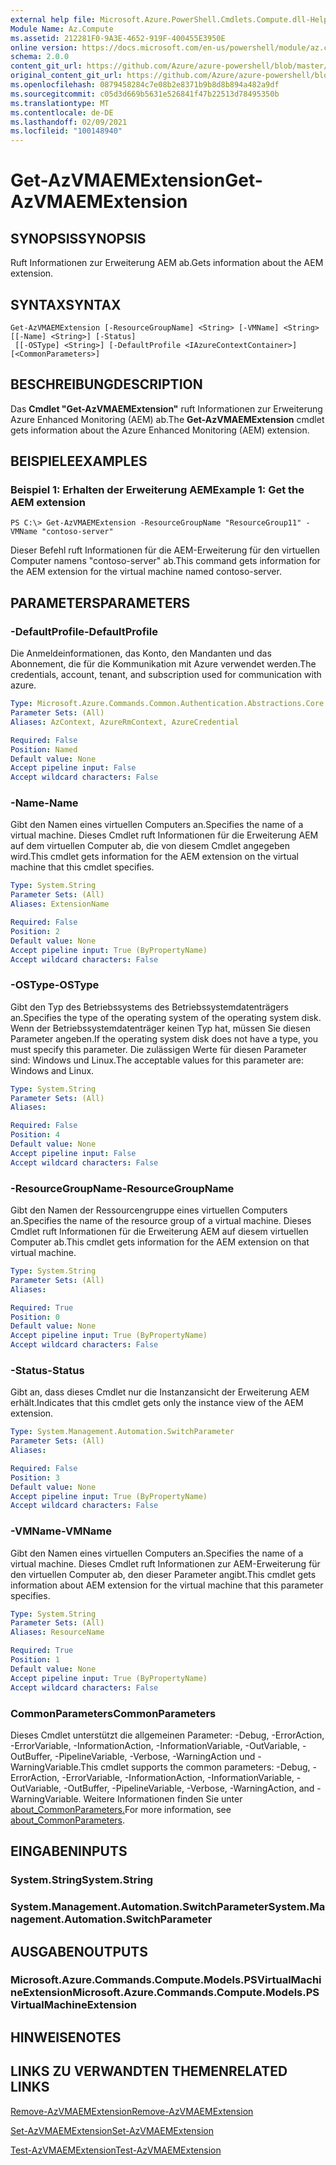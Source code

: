 ```yaml
---
external help file: Microsoft.Azure.PowerShell.Cmdlets.Compute.dll-Help.xml
Module Name: Az.Compute
ms.assetid: 212281F0-9A3E-4652-919F-400455E3950E
online version: https://docs.microsoft.com/en-us/powershell/module/az.compute/get-azvmaemextension
schema: 2.0.0
content_git_url: https://github.com/Azure/azure-powershell/blob/master/src/Compute/Compute/help/Get-AzVMAEMExtension.md
original_content_git_url: https://github.com/Azure/azure-powershell/blob/master/src/Compute/Compute/help/Get-AzVMAEMExtension.md
ms.openlocfilehash: 0879458284c7e08b2e8371b9b8d8b894a482a9df
ms.sourcegitcommit: c05d3d669b5631e526841f47b22513d78495350b
ms.translationtype: MT
ms.contentlocale: de-DE
ms.lasthandoff: 02/09/2021
ms.locfileid: "100148940"
---
```

# <span data-ttu-id="fbede-101">Get-AzVMAEMExtension</span><span class="sxs-lookup"><span data-stu-id="fbede-101">Get-AzVMAEMExtension</span></span>

## <span data-ttu-id="fbede-102">SYNOPSIS</span><span class="sxs-lookup"><span data-stu-id="fbede-102">SYNOPSIS</span></span>
<span data-ttu-id="fbede-103">Ruft Informationen zur Erweiterung AEM ab.</span><span class="sxs-lookup"><span data-stu-id="fbede-103">Gets information about the AEM extension.</span></span>

## <span data-ttu-id="fbede-104">SYNTAX</span><span class="sxs-lookup"><span data-stu-id="fbede-104">SYNTAX</span></span>

```
Get-AzVMAEMExtension [-ResourceGroupName] <String> [-VMName] <String> [[-Name] <String>] [-Status]
 [[-OSType] <String>] [-DefaultProfile <IAzureContextContainer>] [<CommonParameters>]
```

## <span data-ttu-id="fbede-105">BESCHREIBUNG</span><span class="sxs-lookup"><span data-stu-id="fbede-105">DESCRIPTION</span></span>
<span data-ttu-id="fbede-106">Das **Cmdlet "Get-AzVMAEMExtension"** ruft Informationen zur Erweiterung Azure Enhanced Monitoring (AEM) ab.</span><span class="sxs-lookup"><span data-stu-id="fbede-106">The **Get-AzVMAEMExtension** cmdlet gets information about the Azure Enhanced Monitoring (AEM) extension.</span></span>

## <span data-ttu-id="fbede-107">BEISPIELE</span><span class="sxs-lookup"><span data-stu-id="fbede-107">EXAMPLES</span></span>

### <span data-ttu-id="fbede-108">Beispiel 1: Erhalten der Erweiterung AEM</span><span class="sxs-lookup"><span data-stu-id="fbede-108">Example 1: Get the AEM extension</span></span>
```
PS C:\> Get-AzVMAEMExtension -ResourceGroupName "ResourceGroup11" -VMName "contoso-server"
```

<span data-ttu-id="fbede-109">Dieser Befehl ruft Informationen für die AEM-Erweiterung für den virtuellen Computer namens "contoso-server" ab.</span><span class="sxs-lookup"><span data-stu-id="fbede-109">This command gets information for the AEM extension for the virtual machine named contoso-server.</span></span>

## <span data-ttu-id="fbede-110">PARAMETERS</span><span class="sxs-lookup"><span data-stu-id="fbede-110">PARAMETERS</span></span>

### <span data-ttu-id="fbede-111">-DefaultProfile</span><span class="sxs-lookup"><span data-stu-id="fbede-111">-DefaultProfile</span></span>
<span data-ttu-id="fbede-112">Die Anmeldeinformationen, das Konto, den Mandanten und das Abonnement, die für die Kommunikation mit Azure verwendet werden.</span><span class="sxs-lookup"><span data-stu-id="fbede-112">The credentials, account, tenant, and subscription used for communication with azure.</span></span>

```yaml
Type: Microsoft.Azure.Commands.Common.Authentication.Abstractions.Core.IAzureContextContainer
Parameter Sets: (All)
Aliases: AzContext, AzureRmContext, AzureCredential

Required: False
Position: Named
Default value: None
Accept pipeline input: False
Accept wildcard characters: False
```

### <span data-ttu-id="fbede-113">-Name</span><span class="sxs-lookup"><span data-stu-id="fbede-113">-Name</span></span>
<span data-ttu-id="fbede-114">Gibt den Namen eines virtuellen Computers an.</span><span class="sxs-lookup"><span data-stu-id="fbede-114">Specifies the name of a virtual machine.</span></span>
<span data-ttu-id="fbede-115">Dieses Cmdlet ruft Informationen für die Erweiterung AEM auf dem virtuellen Computer ab, die von diesem Cmdlet angegeben wird.</span><span class="sxs-lookup"><span data-stu-id="fbede-115">This cmdlet gets information for the AEM extension on the virtual machine that this cmdlet specifies.</span></span>

```yaml
Type: System.String
Parameter Sets: (All)
Aliases: ExtensionName

Required: False
Position: 2
Default value: None
Accept pipeline input: True (ByPropertyName)
Accept wildcard characters: False
```

### <span data-ttu-id="fbede-116">-OSType</span><span class="sxs-lookup"><span data-stu-id="fbede-116">-OSType</span></span>
<span data-ttu-id="fbede-117">Gibt den Typ des Betriebssystems des Betriebssystemdatenträgers an.</span><span class="sxs-lookup"><span data-stu-id="fbede-117">Specifies the type of the operating system of the operating system disk.</span></span>
<span data-ttu-id="fbede-118">Wenn der Betriebssystemdatenträger keinen Typ hat, müssen Sie diesen Parameter angeben.</span><span class="sxs-lookup"><span data-stu-id="fbede-118">If the operating system disk does not have a type, you must specify this parameter.</span></span>
<span data-ttu-id="fbede-119">Die zulässigen Werte für diesen Parameter sind: Windows und Linux.</span><span class="sxs-lookup"><span data-stu-id="fbede-119">The acceptable values for this parameter are: Windows and Linux.</span></span>

```yaml
Type: System.String
Parameter Sets: (All)
Aliases:

Required: False
Position: 4
Default value: None
Accept pipeline input: False
Accept wildcard characters: False
```

### <span data-ttu-id="fbede-120">-ResourceGroupName</span><span class="sxs-lookup"><span data-stu-id="fbede-120">-ResourceGroupName</span></span>
<span data-ttu-id="fbede-121">Gibt den Namen der Ressourcengruppe eines virtuellen Computers an.</span><span class="sxs-lookup"><span data-stu-id="fbede-121">Specifies the name of the resource group of a virtual machine.</span></span>
<span data-ttu-id="fbede-122">Dieses Cmdlet ruft Informationen für die Erweiterung AEM auf diesem virtuellen Computer ab.</span><span class="sxs-lookup"><span data-stu-id="fbede-122">This cmdlet gets information for the AEM extension on that virtual machine.</span></span>

```yaml
Type: System.String
Parameter Sets: (All)
Aliases:

Required: True
Position: 0
Default value: None
Accept pipeline input: True (ByPropertyName)
Accept wildcard characters: False
```

### <span data-ttu-id="fbede-123">-Status</span><span class="sxs-lookup"><span data-stu-id="fbede-123">-Status</span></span>
<span data-ttu-id="fbede-124">Gibt an, dass dieses Cmdlet nur die Instanzansicht der Erweiterung AEM erhält.</span><span class="sxs-lookup"><span data-stu-id="fbede-124">Indicates that this cmdlet gets only the instance view of the AEM extension.</span></span>

```yaml
Type: System.Management.Automation.SwitchParameter
Parameter Sets: (All)
Aliases:

Required: False
Position: 3
Default value: None
Accept pipeline input: True (ByPropertyName)
Accept wildcard characters: False
```

### <span data-ttu-id="fbede-125">-VMName</span><span class="sxs-lookup"><span data-stu-id="fbede-125">-VMName</span></span>
<span data-ttu-id="fbede-126">Gibt den Namen eines virtuellen Computers an.</span><span class="sxs-lookup"><span data-stu-id="fbede-126">Specifies the name of a virtual machine.</span></span>
<span data-ttu-id="fbede-127">Dieses Cmdlet ruft Informationen zur AEM-Erweiterung für den virtuellen Computer ab, den dieser Parameter angibt.</span><span class="sxs-lookup"><span data-stu-id="fbede-127">This cmdlet gets information about AEM extension for the virtual machine that this parameter specifies.</span></span>

```yaml
Type: System.String
Parameter Sets: (All)
Aliases: ResourceName

Required: True
Position: 1
Default value: None
Accept pipeline input: True (ByPropertyName)
Accept wildcard characters: False
```

### <span data-ttu-id="fbede-128">CommonParameters</span><span class="sxs-lookup"><span data-stu-id="fbede-128">CommonParameters</span></span>
<span data-ttu-id="fbede-129">Dieses Cmdlet unterstützt die allgemeinen Parameter: -Debug, -ErrorAction, -ErrorVariable, -InformationAction, -InformationVariable, -OutVariable, -OutBuffer, -PipelineVariable, -Verbose, -WarningAction und -WarningVariable.</span><span class="sxs-lookup"><span data-stu-id="fbede-129">This cmdlet supports the common parameters: -Debug, -ErrorAction, -ErrorVariable, -InformationAction, -InformationVariable, -OutVariable, -OutBuffer, -PipelineVariable, -Verbose, -WarningAction, and -WarningVariable.</span></span> <span data-ttu-id="fbede-130">Weitere Informationen finden Sie unter [about_CommonParameters.](http://go.microsoft.com/fwlink/?LinkID=113216)</span><span class="sxs-lookup"><span data-stu-id="fbede-130">For more information, see [about_CommonParameters](http://go.microsoft.com/fwlink/?LinkID=113216).</span></span>

## <span data-ttu-id="fbede-131">EINGABEN</span><span class="sxs-lookup"><span data-stu-id="fbede-131">INPUTS</span></span>

### <span data-ttu-id="fbede-132">System.String</span><span class="sxs-lookup"><span data-stu-id="fbede-132">System.String</span></span>

### <span data-ttu-id="fbede-133">System.Management.Automation.SwitchParameter</span><span class="sxs-lookup"><span data-stu-id="fbede-133">System.Management.Automation.SwitchParameter</span></span>

## <span data-ttu-id="fbede-134">AUSGABEN</span><span class="sxs-lookup"><span data-stu-id="fbede-134">OUTPUTS</span></span>

### <span data-ttu-id="fbede-135">Microsoft.Azure.Commands.Compute.Models.PSVirtualMachineExtension</span><span class="sxs-lookup"><span data-stu-id="fbede-135">Microsoft.Azure.Commands.Compute.Models.PSVirtualMachineExtension</span></span>

## <span data-ttu-id="fbede-136">HINWEISE</span><span class="sxs-lookup"><span data-stu-id="fbede-136">NOTES</span></span>

## <span data-ttu-id="fbede-137">LINKS ZU VERWANDTEN THEMEN</span><span class="sxs-lookup"><span data-stu-id="fbede-137">RELATED LINKS</span></span>

[<span data-ttu-id="fbede-138">Remove-AzVMAEMExtension</span><span class="sxs-lookup"><span data-stu-id="fbede-138">Remove-AzVMAEMExtension</span></span>](./Remove-AzVMAEMExtension.md)

[<span data-ttu-id="fbede-139">Set-AzVMAEMExtension</span><span class="sxs-lookup"><span data-stu-id="fbede-139">Set-AzVMAEMExtension</span></span>](./Set-AzVMAEMExtension.md)

[<span data-ttu-id="fbede-140">Test-AzVMAEMExtension</span><span class="sxs-lookup"><span data-stu-id="fbede-140">Test-AzVMAEMExtension</span></span>](./Test-AzVMAEMExtension.md)


